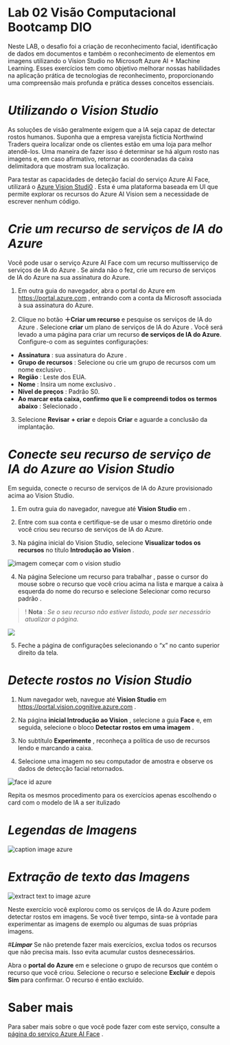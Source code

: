# Lab 02 Visão Computacional Bootcamp DIO 

Neste LAB, o desafio foi a criação de reconhecimento facial, identificação de dados em documentos e também o reconhecimento de elementos em imagens utilizando o Vision Studio no Microsoft Azure AI + Machine Learning. Esses exercícios tem como objetivo melhorar nossas habilidades na aplicação prática de tecnologias de reconhecimento, proporcionando uma compreensão mais profunda e prática desses conceitos essenciais.


# ***Utilizando o Vision Studio***

As soluções de visão geralmente exigem que a IA seja capaz de detectar rostos humanos. Suponha que a empresa varejista fictícia Northwind Traders queira localizar onde os clientes estão em uma loja para melhor atendê-los. Uma maneira de fazer isso é determinar se há algum rosto nas imagens e, em caso afirmativo, retornar as coordenadas da caixa delimitadora que mostram sua localização.

Para testar as capacidades de deteção facial do serviço Azure AI Face, utilizará o [Azure Vision Studi0](https://portal.vision.cognitive.azure.com/gallery/featured) . Esta é uma plataforma baseada em UI que permite explorar os recursos do Azure AI Vision sem a necessidade de escrever nenhum código.

# ***Crie um recurso de serviços de IA do Azure***
Você pode usar o serviço Azure AI Face com um recurso multisserviço de serviços de IA do Azure . Se ainda não o fez, crie um recurso de serviços de IA do Azure na sua assinatura do Azure.

1. Em outra guia do navegador, abra o portal do Azure em https://portal.azure.com , entrando com a conta da Microsoft associada à sua assinatura do Azure.

2. Clique no botão **＋Criar um recurso** e pesquise os serviços de IA do Azure . Selecione **criar** um plano de serviços de IA do Azure . Você será levado a uma página para criar um recurso **de serviços de IA do Azure**. Configure-o com as seguintes configurações:

  + **Assinatura** : sua assinatura do Azure .
  + **Grupo de recursos** : Selecione ou crie um grupo de recursos com um nome exclusivo .
  + **Região** : Leste dos EUA.
  + **Nome** : Insira um nome exclusivo .
  + **Nível de preços** : Padrão S0.
  + **Ao marcar esta caixa, confirmo que li e compreendi todos os termos abaixo** : Selecionado .

3. Selecione **Revisar** **+ criar** e depois **Criar** e aguarde a conclusão da implantação.

# ***Conecte seu recurso de serviço de IA do Azure ao Vision Studio***

Em seguida, conecte o recurso de serviços de IA do Azure provisionado acima ao Vision Studio.

1. Em outra guia do navegador, navegue até **Vision Studio** em [](https://portal.vision.cognitive.azure.com).

2. Entre com sua conta e certifique-se de usar o mesmo diretório onde você criou seu recurso de serviços de IA do Azure.

3. Na página inicial do Vision Studio, selecione **Visualizar todos os recursos** no título **Introdução ao Vision** .
   
![imagem começar com o vision studio](https://microsoftlearning.github.io/mslearn-ai-fundamentals/Instructions/Labs/media/analyze-images-vision/vision-resources.png)

4. Na página Selecione um recurso para trabalhar , passe o cursor do mouse sobre o recurso que você criou acima na lista e marque a caixa à esquerda do nome do recurso e selecione Selecionar como recurso padrão .

> ! **Nota** : *Se o seu recurso não estiver listado, pode ser necessário atualizar a página.*

![](https://microsoftlearning.github.io/mslearn-ai-fundamentals/Instructions/Labs/media/analyze-images-vision/default-resource.png)

5. Feche a página de configurações selecionando o “x” no canto superior direito da tela.

# ***Detecte rostos no Vision Studio***

1. Num navegador web, navegue até **Vision Studio** em https://portal.vision.cognitive.azure.com .

2. Na página **inicial Introdução ao Vision** , selecione a guia **Face** e, em seguida, selecione o bloco **Detectar rostos em uma imagem** .

3. No subtítulo **Experimente** , reconheça a política de uso de recursos lendo e marcando a caixa.

4. Selecione uma imagem no seu computador de amostra e observe os dados de detecção facial retornados.

![face id azure](https://github.com/Penichezito/Visao-Computacional-Azure-BootcampDIO/blob/main/output/output/faceid.jpg)

Repita os mesmos procedimento para os exercícios apenas escolhendo o card com o modelo de IA a ser itulizado 

# ***Legendas de Imagens***

![caption image azure](https://github.com/Penichezito/Visao-Computacional-Azure-BootcampDIO/blob/main/output/output/caption-image.jpg)


# ***Extração de texto das Imagens***


![extract text to image azure](https://github.com/Penichezito/Visao-Computacional-Azure-BootcampDIO/blob/main/output/output/text-image.jpg)



Neste exercício você explorou como os serviços de IA do Azure podem detectar rostos em imagens. Se você tiver tempo, sinta-se à vontade para experimentar as imagens de exemplo ou algumas de suas próprias imagens.

#***Limpar***
Se não pretende fazer mais exercícios, exclua todos os recursos que não precisa mais. Isso evita acumular custos desnecessários.

Abra o **portal do Azure** em [](https://portal.azure.com) e selecione o grupo de recursos que contém o recurso que você criou.
Selecione o recurso e selecione **Excluir** e depois **Sim** para confirmar. O recurso é então excluído.

# **Saber mais**
Para saber mais sobre o que você pode fazer com este serviço, consulte a [página do serviço Azure AI Face](https://learn.microsoft.com/pt-br/azure/ai-services/computer-vision/overview-identity) .
